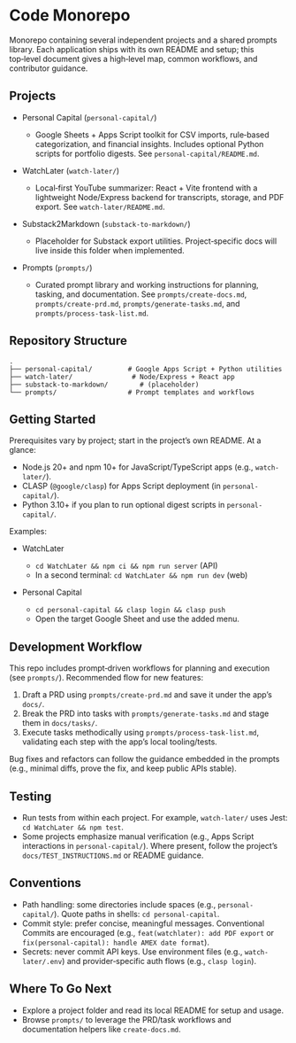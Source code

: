 # Code Monorepo

Monorepo containing several independent projects and a shared prompts library. Each application ships with its own README and setup; this top‑level document gives a high‑level map, common workflows, and contributor guidance.

## Projects

- Personal Capital (`personal-capital/`)
  - Google Sheets + Apps Script toolkit for CSV imports, rule‑based categorization, and financial insights. Includes optional Python scripts for portfolio digests. See `personal-capital/README.md`.

- WatchLater (`watch-later/`)
  - Local‑first YouTube summarizer: React + Vite frontend with a lightweight Node/Express backend for transcripts, storage, and PDF export. See `watch-later/README.md`.

- Substack2Markdown (`substack-to-markdown/`)
  - Placeholder for Substack export utilities. Project‑specific docs will live inside this folder when implemented.

- Prompts (`prompts/`)
  - Curated prompt library and working instructions for planning, tasking, and documentation. See `prompts/create-docs.md`, `prompts/create-prd.md`, `prompts/generate-tasks.md`, and `prompts/process-task-list.md`.

## Repository Structure

```text
.
├── personal-capital/         # Google Apps Script + Python utilities
├── watch-later/               # Node/Express + React app
├── substack-to-markdown/        # (placeholder)
└── prompts/                  # Prompt templates and workflows
```

## Getting Started

Prerequisites vary by project; start in the project’s own README. At a glance:

- Node.js 20+ and npm 10+ for JavaScript/TypeScript apps (e.g., `watch-later/`).
- CLASP (`@google/clasp`) for Apps Script deployment (in `personal-capital/`).
- Python 3.10+ if you plan to run optional digest scripts in `personal-capital/`.

Examples:

- WatchLater
  - `cd WatchLater && npm ci && npm run server` (API)
  - In a second terminal: `cd WatchLater && npm run dev` (web)

- Personal Capital
  - `cd personal-capital && clasp login && clasp push`
  - Open the target Google Sheet and use the added menu.

## Development Workflow

This repo includes prompt‑driven workflows for planning and execution (see `prompts/`). Recommended flow for new features:

1) Draft a PRD using `prompts/create-prd.md` and save it under the app’s `docs/`.
2) Break the PRD into tasks with `prompts/generate-tasks.md` and stage them in `docs/tasks/`.
3) Execute tasks methodically using `prompts/process-task-list.md`, validating each step with the app’s local tooling/tests.

Bug fixes and refactors can follow the guidance embedded in the prompts (e.g., minimal diffs, prove the fix, and keep public APIs stable).

## Testing

- Run tests from within each project. For example, `watch-later/` uses Jest: `cd WatchLater && npm test`.
- Some projects emphasize manual verification (e.g., Apps Script interactions in `personal-capital/`). Where present, follow the project’s `docs/TEST_INSTRUCTIONS.md` or README guidance.

## Conventions

- Path handling: some directories include spaces (e.g., `personal-capital/`). Quote paths in shells: `cd personal-capital`.
- Commit style: prefer concise, meaningful messages. Conventional Commits are encouraged (e.g., `feat(watchlater): add PDF export` or `fix(personal-capital): handle AMEX date format`).
- Secrets: never commit API keys. Use environment files (e.g., `watch-later/.env`) and provider‑specific auth flows (e.g., `clasp login`).

## Where To Go Next

- Explore a project folder and read its local README for setup and usage.
- Browse `prompts/` to leverage the PRD/task workflows and documentation helpers like `create-docs.md`.


